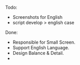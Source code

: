 Todo:
- Screenshots for English
- script develop > english case

Done:
- Responsible for Small Screen.
- Support English Language.
- Design Balance & Detail.
- 
